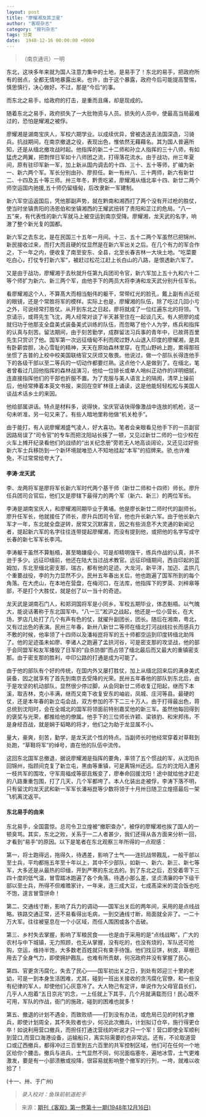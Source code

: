 ```yaml
---
layout: post
title: "廖耀湘及其卫星"
author: "客观杂志"
category: "报刊杂志"
tags: 分类
date:  1948-12-16 00:00:00 +0000
---
```

>（南京通讯）一明

东北，这块多年来就为国人注意力集中的土地，是易手了！东北的易手，把政府所有的弱点，全都无情地暴露出来。也许，由于这个暴露，政府今后可能提高警惕，慎思慎行，决心做好。不过，那是“今后”的事。

而东北之易手，给政府的打击，是重而且痛，却是现成的。

随着东北之易手，政府损失了一大批物资与人员。损失的人员中，使最高当局最难过的，恐怕是耀湘之被俘。

廖耀湘是湖南宝庆人，军校六期学业。以成续优异，曾被选送去法国深造，习骑兵。抗战期间，在南京撤退之役，表现出色，惟依然无藉藉名。其为国人普遍所知，还是从缅北撤攻战时起。他指挥的新二十二师和孙立人指挥的三十八师，有如猛虎之两翼，把剽悍日军如十八师团之流，打得落花流水。由于战功，卅三年夏间，原有驻印军新一军，加上新从国内调去的十四、三十、五十等师，扩编为新一、新六两个军。军长分别由孙、廖担任。新一有卅八、三十两师，新六有新廿二、十四及五十等三师。卅三年冬，黔贵吃紧，廖耀湘从缅北率十四、新廿二两个师空运国内驰援,五十师仍留缅甸，后改隶新一军建制。

新六军空运返国后，凭他那副声势，就在黔南和湘西打了两个没有开过枪的胜仗，使当时坐镇贵阳的汤恩伯和坐镇湘西的王耀武扭转了贵阳和芷江的危局。“八一五”来，有代表性的新六军就马上被空运到南京受降。廖耀湘，龙天武的名字，响澈了整个新光复的国都。

新六军之去东北，是在民国三十五年一月间。十三、五十二两个军虽然已把锦州、新民接收过来，而打大而且硬的仗显然是在新六军出关之后。在几个有力的军合作之，下一年之内，便收复了南至安东、全县，北至长春吉林一大块土地。“吃菜要吃白心，打仗专打新六军”，被赶过松花江赶上长白山的八路，是恨透新六军了。

又是由于战功，廖耀湘于去秋就升任第九兵团司令官，新六军加上五十九和六十二等个师扩为新六、新三两个军，由他手下的两员大将李涛和龙天武分别升任军长。

看廖耀湘这个人，不算髙大而相当魁伟的躯干，常带红光的脸孔，戴上副有点近视的眼镜，还是个常胜将军的模样。实际上也是，廖耀湘的队伍，除了吃过几回小亏之外，可说经常打胜仗。从开到东北之日起，廖将就成了一位红遍东北的将领。飞京请示，或蒋先生飞沈，两人经常对谈了半天甚至住在一起谈几天。有人把廖的成就归功于他那支全盘美式装备美式训练的队伍，而忽略了他个人为学，练兵和指挥的认真与刻苦。留法期间，由于刻苦勤学，成群留法习兵事的青年中，已故蒋百里先生只赏识了他。国军第一次远征缅甸不利而爬过野人山退入印度的廖耀湘，是具有卧薪尝胆，决心雪耻的精神，天天在原始森林里穿。在荒山野岭上跑，累得那班坐惯了吉普的上校中校美国联络官又厌烦又敬畏。他说过，做一个部队长得连他手下的各级干部以至二等兵的一切动作都要烂熟。这点他个人是做到了。在缅北，笔者曾看过几回他指挥的森林战演习，他给一位排长或单人哨纠正动作的详明细腻，连直接指挥他们的干部也折服不置。为了克服与美人语言上的隔阂，清早上操前后，他经常捧着本英文书报，来回在空旷林径上诵读，这是他能轻轻松松与美国人谈战术话乡土的来因。

他给部属讲话。特点是材料多，说得快，宝庆官话快得像激战中连放的机枪，这一句未听准，另一句又来了。有些人暗地里称他做“机关枪手”。

由于能打，有人说廖耀湘盛气凌人，好大喜功。笔者会亲眼看见他手下的一员副官因路局误了“司令官”的专车而把沈阳站长揍了一顿，又见过新廿二师的一位少校在火车上摊开纪录看他们的战绩的“出关纪念册”旁若无人地高谈阔论，又还见过好些新六军士兵移防到一个新环境就唯恐人不知地挂起“本军”的招牌来。骄,也许难免，不过常常给夸大了。

#### 李涛·龙天武

李、龙两将军是廖将军长新六军时代两个基干师（新廿二师和十四师）师长。廖升任兵团司合官后，他们又是廖辖下最得力的两个军（新六、新三）的两位军长。

李涛是湖南宝庆人，和廖耀湘同期毕业于黄埔。他是廖长新廿二师时代的副师长。廖升任军长，他就接任了师长，廖升兵团司令官，他也升长新六军。由于他长新六军才一年，东北就全盘逆转，居常又沉默寡言，因之有些消息不大灵通的新闻记者，提起新六军的名字往往连带提起廖耀湘，而没有提到他，或把他的名字写成守长春的新七军军长李鸿。

李涛躯干虽然不算魁梧，甚至略嫌瘦小，可是却精明强干，练兵作战的认真，并不逊于多少。远征印缅前，他还在陆大当过战术教官。远征印缅期间，西自印起的蓝姆加，东北至缅北密支那，瑞古，都有他的足迹。大龙河，新平洋，加迈、孟拱几个重要战役，李的为力显然不少。民卅五年春出关后，他也跑遍了国军所到的每个角落。在大虎山，在本地在营盘，在梅河口，在法库，他指挥下的罗英、刘梓皋等部，不是打个大胜仗，就是创了以一当十的奇迹。

龙天武是湖南石门人，和郑洞国将军是小同乡。军校五期毕业，体态魁梧。以气魄大，能说话著称于东北国军中。“八一三”淞沪之战起，他还是一位小营长，在大场，罗店几处打了几个有声有色的仗，就擢升副团长，团长。随后在湘南，粤北，又有过出色的表演。民卅三年春，新卅八新廿二等师在缅北打河战线拉长而感兵力不敷的时候，他率领了十四师以及潘裕崑将军的五十师都空运到印度转缅北助阵了。他的足迹虽未如廖、李诸人之跑遍了孟拱河谷，可是密支那的攻坚战，他的部于会同盟军和友军播毁了日军的“自杀防御”而占领了缅北最后而又最大的重镇密支那。由于密支那的胜利，中印公路的打通是成为可能了。

由于他的部队有个好的传统，在国内外又屡打胜仗，加上从缅北回来后的满身美式装备，因之就享有了首先到南京去受降的光荣。民卅五年春他的部队到东北后，由于是攻坚的机动部队，显然很少停过脚，从会同新廿二师收复辽阳起，继而下本溪，取吉林，克小丰满，继而又南下收复安东的岫岩，凤城、庄河等县。最硬的仗，还是本年春的新立屯会战，双方参加的不下二三十万人。由于打得最出色，蒋总统到沈阳时，会在全城北的国军将领面前特别嘉奖他的新三军。虽然他每回得到的褒奖与光荣，都推给他的僚属。他手下的三位师长许颖、梁铁豹、和宋邦伟，不是身经百战，就是娴于韬略的将才，他们之为助于龙显属不小。

量大，豪爽，刻苦，勤学，是龙天武个性的特点。当副师长时他经常穿着对草鞋到处跑，“草鞋将军”的绰号，直在他的队伍中流传。

这回东北国军总撤退，据说廖耀湘是指挥的要⾓，率领了五个惯战的军，从沈阳杀回锦州，指顾间克复了新立屯，黑由等重镇，可是离锦州还远。后方的沈阳入遭另一枝共军的围攻，守军周福成等部且叛变了，廖奉命回援沈阳！途中就给他才赶走的八路重重包围，打了几天，几个军都垮了。本人化装出走被俘，李涛下落不明，只有留沈的龙天武和新一军军长潘裕崑等少数将领于十月卅日随卫立煌搭最后一架飞机离沈返平。

#### 东北易手的由来
东北易手，全国震惊。总司令卫立煌被“撤职查办”，被俘的廖耀湘也挨了国人的一顿臭骂。其实，东北之败，关系于一二人者甚少，我们还得从各方面来分析一回，才看到“易手”的原因。以下是笔者在东北观察三年所得的一点观感：

第一，将士跑得远，拖得久，待遇差，影响了士气——连抗战带戡乱，一般干部以至士兵，平均都拖五年至十年以上，其中不少部队，如新一、新六、新三、新七等军，大多还是从最热的印缅，开到严寒的东北去的。到了东北之后，忍受着零下三四十度的低气温，冒雪踏冰跑遍了各个角落。待遇小那么差，坚贞清廉的中下级干部以至士兵，所得不但难赡家计，一年来，连三成大豆，七成髙梁米的混合饭也吃不饱，遑言冒雪拼命！

第二、交通线寸断，影响了兵力的调动——国军出关后的两年间，采用的是点线战略。铁路交通正常，还不易看得出毛病，一到交通线寸断，局面就全非了。一二十万大军。往往被窒息在一个小区域，而任人围困或各个击破。

第三、乡村失去掌握，影响了军粮民食——也是由于采用的是“点线战略”，广大的农村与中下城镇，无力照顾，也无从掌握，没有吃的，也没有烧的，军队还可抢购，空运，维持半饱，大多数老百姓就只有束手待饿。他们找豆饼，树皮，草根已用去了全身气力，即使拥护戡乱，也难有所贡献，何况政府并没有掌握了民心。

第四、官更贪汚腐化，失去了民心——国军初出关之日，到处有郊迎三十里的老幼，可是一到本身生活困难，尤其，碰到一班出关接收的贪汚腐化官僚，和一些没有纪律的军人，却使他们心灰意冷了。大人物己有定评，单说作为父母官县长们，几乎人人抱着“五日京兆”的念，一上任就上下其手，几个月就满载而归！民心既不可用，军队的作战，衙门的施政，碰到的困难也就多！

第五、撤退的计划不遇全，而致败绩——打到没有办法，或危局已见的时机才撤兵，即使计划周全，其不失败者也少，何况此次撤兵，计划拟订仓卒，施行得更仓卒！如说利用营口撤兵，而担任打通沈营线的听说才只一个军！营口即使全军顺利到营口,而营口海港设备，运输船只，离实际需要的也非常远。还有，不论取道营口或辽西撤兵，都得冲过三百里到五六百里的共军控制区域，他们可在任何一个地区给你个腰击。撤兵与进兵，士气显然不同，何况面临塞冬，遍地冰雪，士气更难激发，要是有一小部溃散或投降，很容易就影响整个撤军的行列，一垮，就难以收拾了！

(十一、卅、于广州)

> *录入校对：鱼珠前航道舵手*

> 来源：[期刊《客观》第一卷第十一期(1948年12月16日)](https://www.modernhistory.org.cn/#/Detailedreading?fileCode=0008_qk_01520&treeId=104626296&uniqTag=0008_qk_01520_0011&dirCode=bc32459be63744cebd6f2c76c466e58b&bzId=0008_qk_01520_0011&qkTitle=%E7%AC%AC%E4%B8%80%E5%8D%B7%E7%AC%AC%E5%8D%81%E4%B8%80%E6%9C%9F%281948%E5%B9%B412%E6%9C%8816%E6%97%A5%29&imageUrl=https%3A%2F%2Fiiif.modernhistory.org.cn%2Fiiif%2F2%2F0008_qk_01520%252F0008_qk_01520_0011%252F0008_qk_01520_0011_0021.jpg&contUrl=https%3A%2F%2Fkrwxk-prod.oss-cn-beijing.aliyuncs.com%2F0008_qk_01520%2F0008_qk_01520_0011%2F0008_qk_01520_0011.json)